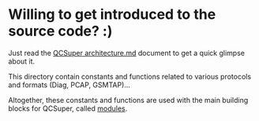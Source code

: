 # Willing to get introduced to the source code? :)

Just read the [QCSuper architecture.md](../docs/QCSuper%20architecture.md) document to get a quick glimpse about it.

This directory contain constants and functions related to various protocols and formats (Diag, PCAP, GSMTAP)...

Altogether, these constants and functions are used with the main building blocks for QCSuper, called [modules](../modules).

